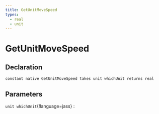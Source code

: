 ```yaml
---
title: GetUnitMoveSpeed
types:
  - real
  - unit
---
```


# GetUnitMoveSpeed

## Declaration

```jass
constant native GetUnitMoveSpeed takes unit whichUnit returns real
```

## Parameters
`unit whichUnit`{!language=jass}
: 
